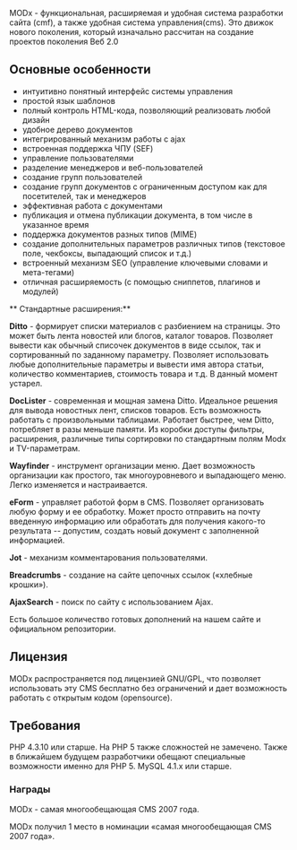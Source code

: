 MODx - функциональная, расширяемая и удобная система разработки сайта (cmf), а также удобная система управления(cms). Это движок нового поколения, который изначально рассчитан на создание проектов поколения Веб 2.0

## Основные особенности ##
- интуитивно понятный интерфейс системы управления
- простой язык шаблонов
- полный контроль HTML-кода, позволяющий реализовать любой дизайн
- удобное дерево документов
- интегрированный механизм работы с ajax
- встроенная поддержка ЧПУ (SEF)
- управление пользователями
- разделение менеджеров и веб-пользователей
- создание групп пользователей
- создание групп документов с ограниченным доступом как для посетителей, так и менеджеров
- эффективная работа с документами
- публикация и отмена публикации документа, в том числе в указанное время
- поддержка документов разных типов (MIME)
- создание дополнительных параметров различных типов (текстовое поле, чекбоксы, выпадающий список и т.д.)
- встроенный механизм SEO (управление ключевыми словами и мета-тегами)
- отличная расширяемость (с помощью сниппетов, плагинов и модулей)

** Стандартные расширения:**

**Ditto** - формирует списки материалов с разбиением на страницы. Это может быть лента новостей или блогов, каталог товаров. Позволяет вывести как обычный списочек документов в виде ссылок, так и сортированный по заданному параметру. Позволяет использовать любые дополнительные параметры и вывести имя автора статьи, количество комментариев, стоимость товара и т.д. В данный момент устарел.

**DocLister** - современная и мощная замена Ditto. Идеальное решения для вывода новостных лент, списков товаров.  Есть возможность работать с произвольными таблицами.
Работает быстрее, чем Ditto, потребляет в разы меньше памяти. Из коробки доступы фильтры, расширения, различные типы сортировки по стандартным полям Modx и TV-параметрам.

**Wayfinder** - инструмент организации меню. Дает возможность организации как простого, так многоуровневого и выпадающего меню. Легко изменяется и настраивается.

**eForm** - управляет работой форм в CMS. Позволяет организовать любую форму и ее обработку. Может просто отправить на почту введенную информацию или обработать для получения какого-то результата -- допустим, создать новый документ с заполненной информацией.

**Jot** - механизм комментарования пользователями.

**Breadcrumbs** - создание на сайте цепочных ссылок («хлебные крошки»).

**AjaxSearch** - поиск по сайту с использованием Ajax.

Есть большое количество готовых дополнений на нашем сайте и официальном репозитории.

## Лицензия ## 

MODx распространяется под лицензией GNU/GPL, что позволяет использовать эту CMS бесплатно без ограничений и дает возможность работать с открытым кодом (opensource).

## Требования ##

PHP 4.3.10 или старше. На PHP 5 также сложностей не замечено. Также в ближайшем будущем разработчики обещают специальные возможности именно для PHP 5.
MySQL 4.1.x или старше.

### Награды ###

MODx - самая многообещающая CMS 2007 года.

MODx получил 1 место в номинации «самая многообещающая CMS 2007 года».
